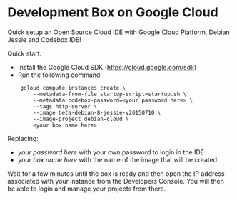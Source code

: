 # Development Box on Google Cloud

Quick setup an Open Source Cloud IDE with Google Cloud Platform,
Debian Jessie and Codebox IDE!

Quick start:

* Install the Google Cloud SDK (https://cloud.google.com/sdk)
* Run the following command:

```
    gcloud compute instances create \
        --metadata-from-file startup-script=startup.sh \
        --metadata codebox-password=<your password here> \
        --tags http-server \
        --image beta-debian-8-jessie-v20150710 \
        --image-project debian-cloud \
        <your box name here>
```

Replacing:

* *your password here* with your own password to login in the IDE
* *your box name here* with the name of the image that will be created

Wait for a few minutes until the box is ready and then open the IP
address associated with your instance from the Developers Console.
You will then be able to login and manage your projects from there.

